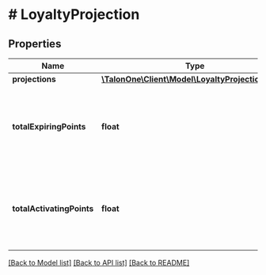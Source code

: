 # # LoyaltyProjection

## Properties

Name | Type | Description | Notes
------------ | ------------- | ------------- | -------------
**projections** | [**\TalonOne\Client\Model\LoyaltyProjectionData[]**](LoyaltyProjectionData.md) |  | [optional] 
**totalExpiringPoints** | **float** | Sum of points to be expired by the projection date set in the query parameter. | 
**totalActivatingPoints** | **float** | Sum of points to be active by the projection date set in the query parameter. | 

[[Back to Model list]](../../README.md#documentation-for-models) [[Back to API list]](../../README.md#documentation-for-api-endpoints) [[Back to README]](../../README.md)


